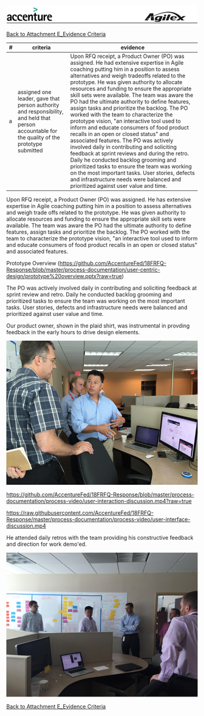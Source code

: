 ![alt tag](https://github.com/AccentureFed/18FRFQ-Response/raw/master/process-documentation/agile-process-photos/response-images/proposal-header.png)

[Back to Attachment E_Evidence Criteria](https://github.com/AccentureFed/18FRFQ-Response/blob/master/process-documentation/evidence/README.md)

|#|criteria|evidence|
|-------|---------------|------------------|
|a|assigned one leader, gave that person authority and responsibility, and held that person accountable for the quality of the prototype submitted| Upon RFQ receipt, a Product Owner (PO) was assigned. He had extensive expertise in Agile coaching putting him in a position to assess alternatives and weigh tradeoffs related to the prototype. He was given authority to allocate resources and funding to ensure the appropriate skill sets were available.   The team was aware the PO had the ultimate authority to define features, assign tasks and prioritize the backlog.  The PO worked with the team to characterize the prototype vision, "an interactive tool used to inform and educate consumers of food product recalls in an open or closed status" and associated features. The PO was actively involved daily in contributing and soliciting feedback at sprint reviews and during the retro. Daily he conducted backlog grooming and prioritized tasks to ensure the team was working on the most important tasks. User stories, defects and infrastructure needs were balanced and prioritized against user value and time. |

Upon RFQ receipt, a Product Owner (PO) was assigned. He has extensive expertise in Agile coaching putting him in a position to assess alternatives and weigh trade offs related to the prototype. He was given authority to allocate resources and funding to ensure the appropriate skill sets were available. The team was aware the PO had the ultimate authority to define features, assign tasks and prioritize the backlog. The PO worked with the team to characterize the prototype vision, "an interactive tool used to inform and educate consumers of food product recalls in an open or closed status" and associated features. 

Prototype Overview
(https://github.com/AccentureFed/18FRFQ-Response/blob/master/process-documentation/user-centric-design/prototype%20overview.pptx?raw=true)

The PO was actively involved daily in contributing and soliciting feedback at sprint review and retro. Daily he conducted backlog grooming and prioritized tasks to ensure the team was working on the most important tasks. User stories, defects and infrastructure needs were balanced and prioritized against user value and time.

Our product owner, shown in the plaid shirt, was instrumental in provding feedback in the early hours to drive design elements.

![alt tag](https://github.com/AccentureFed/18FRFQ-Response/blob/master/process-documentation/agile-process-photos/process-photos/prototype-discussion%20%28added%206.23%29.png)

https://github.com/AccentureFed/18FRFQ-Response/blob/master/process-documentation/process-video/user-interaction-discussion.mp4?raw=true

https://raw.githubusercontent.com/AccentureFed/18FRFQ-Response/master/process-documentation/process-video/user-interface-discussion.mp4

He attended daily retros with the team providing his constructive feedback and direction for work demo'ed.

![alt tag](https://github.com/AccentureFed/18FRFQ-Response/blob/master/process-documentation/agile-process-photos/process-photos/6.24.2015%2009.33%20-%20standup.JPG?raw=true>)

[Back to Attachment E_Evidence Criteria](https://github.com/AccentureFed/18FRFQ-Response/blob/master/process-documentation/evidence/README.md)
